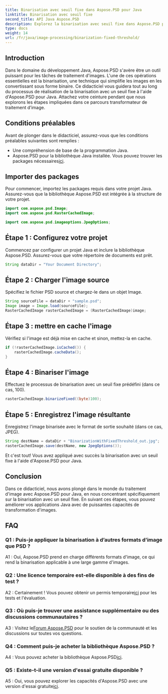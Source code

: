 ```yaml
---
title: Binarisation avec seuil fixe dans Aspose.PSD pour Java
linktitle: Binarisation avec seuil fixe
second_title: API Java Aspose.PSD
description: Explorez la binarisation avec seuil fixe dans Aspose.PSD pour Java. Transformez les images en toute transparence avec notre guide étape par étape.
type: docs
weight: 14
url: /fr/java/image-processing/binarization-fixed-threshold/
---
```

## Introduction

Dans le domaine du développement Java, Aspose.PSD s'avère être un outil puissant pour les tâches de traitement d'images. L'une de ces opérations essentielles est la binarisation, une technique qui simplifie les images en les convertissant sous forme binaire. Ce didacticiel vous guidera tout au long du processus de réalisation de la binarisation avec un seuil fixe à l'aide d'Aspose.PSD pour Java. Attachez votre ceinture pendant que nous explorons les étapes impliquées dans ce parcours transformateur de traitement d’image.

## Conditions préalables

Avant de plonger dans le didacticiel, assurez-vous que les conditions préalables suivantes sont remplies :

- Une compréhension de base de la programmation Java.
-  Aspose.PSD pour la bibliothèque Java installée. Vous pouvez trouver les packages nécessaires[ici](https://releases.aspose.com/psd/java/).

## Importer des packages

Pour commencer, importez les packages requis dans votre projet Java. Assurez-vous que la bibliothèque Aspose.PSD est intégrée à la structure de votre projet.

```java
import com.aspose.psd.Image;
import com.aspose.psd.RasterCachedImage;

import com.aspose.psd.imageoptions.JpegOptions;
```

## Étape 1 : Configurez votre projet

Commencez par configurer un projet Java et inclure la bibliothèque Aspose.PSD. Assurez-vous que votre répertoire de documents est prêt.

```java
String dataDir = "Your Document Directory";
```

## Étape 2 : Charger l'image source

Spécifiez le fichier PSD source et chargez-le dans un objet Image.

```java
String sourceFile = dataDir + "sample.psd";
Image image = Image.load(sourceFile);
RasterCachedImage rasterCachedImage = (RasterCachedImage)image;
```

## Étape 3 : mettre en cache l'image

Vérifiez si l'image est déjà mise en cache et sinon, mettez-la en cache.

```java
if (!rasterCachedImage.isCached()) {
    rasterCachedImage.cacheData();
}
```

## Étape 4 : Binariser l'image

Effectuez le processus de binarisation avec un seuil fixe prédéfini (dans ce cas, 100).

```java
rasterCachedImage.binarizeFixed((byte)100);
```

## Étape 5 : Enregistrez l'image résultante

Enregistrez l'image binarisée avec le format de sortie souhaité (dans ce cas, JPEG).

```java
String destName = dataDir + "BinarizationWithFixedThreshold_out.jpg";
rasterCachedImage.save(destName, new JpegOptions());
```

Et c'est tout! Vous avez appliqué avec succès la binarisation avec un seuil fixe à l'aide d'Aspose.PSD pour Java.

## Conclusion

Dans ce didacticiel, nous avons plongé dans le monde du traitement d'image avec Aspose.PSD pour Java, en nous concentrant spécifiquement sur la binarisation avec un seuil fixe. En suivant ces étapes, vous pouvez améliorer vos applications Java avec de puissantes capacités de transformation d'images.

## FAQ

### Q1 : Puis-je appliquer la binarisation à d’autres formats d’image que PSD ?

A1 : Oui, Aspose.PSD prend en charge différents formats d'image, ce qui rend la binarisation applicable à une large gamme d'images.

### Q2 : Une licence temporaire est-elle disponible à des fins de test ?

 A2 : Certainement ! Vous pouvez obtenir un permis temporaire[ici](https://purchase.aspose.com/temporary-license/) pour les tests et l'évaluation.

### Q3 : Où puis-je trouver une assistance supplémentaire ou des discussions communautaires ?

 A3 : Visitez le[Forum Aspose.PSD](https://forum.aspose.com/c/psd/34) pour le soutien de la communauté et les discussions sur toutes vos questions.

### Q4 : Comment puis-je acheter la bibliothèque Aspose.PSD ?

 A4 : Vous pouvez acheter la bibliothèque Aspose.PSD[ici](https://purchase.aspose.com/buy).

### Q5 : Existe-t-il une version d'essai gratuite disponible ?

 A5 : Oui, vous pouvez explorer les capacités d'Aspose.PSD avec une version d'essai gratuite[ici](https://releases.aspose.com/).